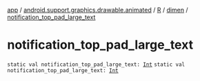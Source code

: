 [app](../../../index.md) / [android.support.graphics.drawable.animated](../../index.md) / [R](../index.md) / [dimen](index.md) / [notification_top_pad_large_text](.)

# notification_top_pad_large_text

`static val notification_top_pad_large_text: `[`Int`](https://kotlinlang.org/api/latest/jvm/stdlib/kotlin/-int/index.html)
`static val notification_top_pad_large_text: `[`Int`](https://kotlinlang.org/api/latest/jvm/stdlib/kotlin/-int/index.html)